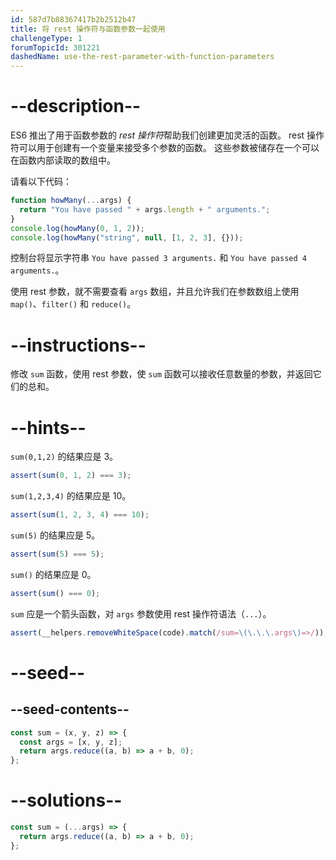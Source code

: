 ```yaml
---
id: 587d7b88367417b2b2512b47
title: 将 rest 操作符与函数参数一起使用
challengeType: 1
forumTopicId: 301221
dashedName: use-the-rest-parameter-with-function-parameters
---
```


# --description--

ES6 推出了用于函数参数的 <dfn>rest 操作符</dfn>帮助我们创建更加灵活的函数。 rest 操作符可以用于创建有一个变量来接受多个参数的函数。 这些参数被储存在一个可以在函数内部读取的数组中。

请看以下代码：

```js
function howMany(...args) {
  return "You have passed " + args.length + " arguments.";
}
console.log(howMany(0, 1, 2));
console.log(howMany("string", null, [1, 2, 3], {}));
```

控制台将显示字符串 `You have passed 3 arguments.` 和 `You have passed 4 arguments.`。

使用 rest 参数，就不需要查看 `args` 数组，并且允许我们在参数数组上使用 `map()`、`filter()` 和 `reduce()`。

# --instructions--

修改 `sum` 函数，使用 rest 参数，使 `sum` 函数可以接收任意数量的参数，并返回它们的总和。

# --hints--

`sum(0,1,2)` 的结果应是 3。

```js
assert(sum(0, 1, 2) === 3);
```

`sum(1,2,3,4)` 的结果应是 10。

```js
assert(sum(1, 2, 3, 4) === 10);
```

`sum(5)` 的结果应是 5。

```js
assert(sum(5) === 5);
```

`sum()` 的结果应是 0。

```js
assert(sum() === 0);
```

`sum` 应是一个箭头函数，对 `args` 参数使用 rest 操作符语法（`...`）。

```js
assert(__helpers.removeWhiteSpace(code).match(/sum=\(\.\.\.args\)=>/));
```

# --seed--

## --seed-contents--

```js
const sum = (x, y, z) => {
  const args = [x, y, z];
  return args.reduce((a, b) => a + b, 0);
};
```

# --solutions--

```js
const sum = (...args) => {
  return args.reduce((a, b) => a + b, 0);
};
```
